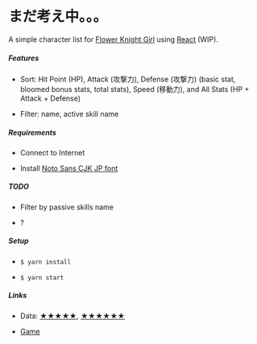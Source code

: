 # まだ考え中。。。

A simple character list for [Flower Knight Girl](http://pc-play.games.dmm.com/play/flower/) using [React](http://reactjs.org/) (WIP).

##### Features

* Sort: Hit Point (HP), Attack (攻撃力), Defense (攻撃力) (basic stat, bloomed bonus stats, total stats), Speed (移動力), and All Stats (HP + Attack + Defense)

* Filter: name, active skill name

##### Requirements

* Connect to Internet

* Install [Noto Sans CJK JP font](https://noto-website-2.storage.googleapis.com/pkgs/NotoSerifCJKjp-hinted.zip)

##### TODO

* Filter by passive skills name

* ?

##### Setup

* `$ yarn install`

* `$ yarn start`

##### Links

* Data: [★★★★★](http://xn--eckq7fg8cygsa1a1je.xn--wiki-4i9hs14f.com/index.php?%E2%98%85%E2%98%85%E2%98%85%E2%98%85%E2%98%85), [★★★★★★](http://xn--eckq7fg8cygsa1a1je.xn--wiki-4i9hs14f.com/index.php?%E2%98%85%E2%98%85%E2%98%85%E2%98%85%E2%98%85%E2%98%85)

* [Game](http://pc-play.games.dmm.com/play/flower/)
